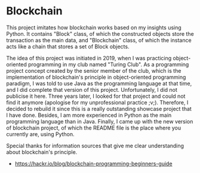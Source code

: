 # Blockchain

This project imitates how blockchain works based on my insights using Python. It contains "Block" class, of which the constructed objects store the transaction as the main data, and "Blockchain" class, of which the instance acts like a chain that stores a set of Block objects.

The idea of this project was initiated in 2019, when I was practicing object-oriented programming in my club named "Turing Club". As a programming project concept created by the senior member of the club, which is the implementation of blockchain's principle in object-oriented programming paradigm, I was told to use Java as the programming language at that time, and I did complete that version of this project. Unfortunately, I did not publicise it here. Three years later, I looked for that project and could not find it anymore (apologise for my unprofessional practice ;v;). Therefore, I decided to rebuild it since this is a really outstanding showcase project that I have done. Besides, I am more experienced in Python as the main programming language than in Java. Finally, I came up with the new version of blockchain project, of which the README file is the place where you currently are, using Python.

Special thanks for information sources that give me clear understanding about blockchain's principle.
- https://hackr.io/blog/blockchain-programming-beginners-guide
